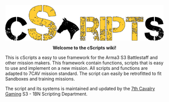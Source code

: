 <img align="center" src="https://github.com/7Cav/cScripts/blob/master/resourses/logo.png">
<p align="center"><p>
<p align="center"><b>Welcome to the cScripts wiki!</b><p>


This is cScripts a easy to use framework for the Arma3 S3 Battlestaff and other mission makers. This framework contain functions, scripts that is easy to use and implement on a new mission. All scripts and functions are adapted to 7CAV mission standard. The script can easily be retrofitted to fit Sandboxes and training missions.

The script and its systems is maintained and updated by the [7th Cavalry Gaming](https://7cav.us/) S3 - 1BN Scripting Department.